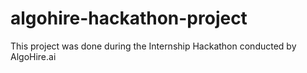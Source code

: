 # algohire-hackathon-project
This project was done during the Internship Hackathon conducted by AlgoHire.ai
